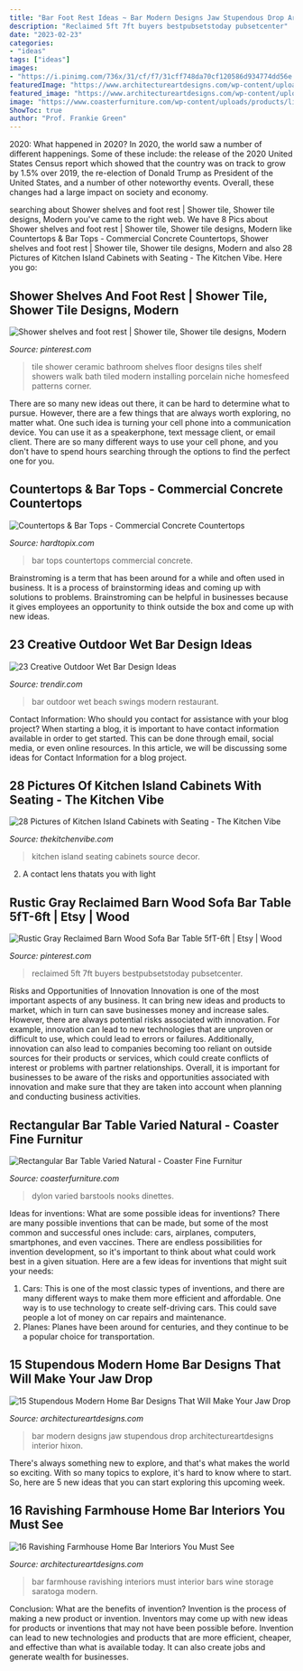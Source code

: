 ```yaml
---
title: "Bar Foot Rest Ideas ~ Bar Modern Designs Jaw Stupendous Drop Architectureartdesigns Interior Hixon"
description: "Reclaimed 5ft 7ft buyers bestpubsetstoday pubsetcenter"
date: "2023-02-23"
categories:
- "ideas"
tags: ["ideas"]
images:
- "https://i.pinimg.com/736x/31/cf/f7/31cff748da70cf120586d934774dd56e.jpg"
featuredImage: "https://www.architectureartdesigns.com/wp-content/uploads/2018/01/15-Stupendous-Modern-Home-Bar-Designs-That-Will-Make-Your-Jaw-Drop-6.jpg"
featured_image: "https://www.architectureartdesigns.com/wp-content/uploads/2019/01/16-Ravishing-Farmhouse-Home-Bar-Interiors-You-Must-See-10.jpg"
image: "https://www.coasterfurniture.com/wp-content/uploads/products/lifestyle/zoom/182191.jpg"
ShowToc: true
author: "Prof. Frankie Green"
---
```



2020: What happened in 2020?
In 2020, the world saw a number of different happenings. Some of these include: the release of the 2020 United States Census report which showed that the country was on track to grow by 1.5% over 2019, the re-election of Donald Trump as President of the United States, and a number of other noteworthy events. Overall, these changes had a large impact on society and economy.

	

		
searching about Shower shelves and foot rest | Shower tile, Shower tile designs, Modern you've came to the right web. We have 8 Pics about Shower shelves and foot rest | Shower tile, Shower tile designs, Modern like Countertops &amp; Bar Tops - Commercial Concrete Countertops, Shower shelves and foot rest | Shower tile, Shower tile designs, Modern and also 28 Pictures of Kitchen Island Cabinets with Seating - The Kitchen Vibe. Here you go:
		
    
## Shower Shelves And Foot Rest | Shower Tile, Shower Tile Designs, Modern

<img loading=lazy src="https://i.pinimg.com/736x/26/58/06/2658064f75863a50674a585f0e219fe3--shower-tile-patterns-shower-tile-designs.jpg" onerror="this.onerror=null;this.src='https://tse3.mm.bing.net/th?id=OIP.PquPQ0lVfSfSLmdqRETeoQHaJ4&amp;pid=15.1';" alt="Shower shelves and foot rest | Shower tile, Shower tile designs, Modern">

_Source: pinterest.com_

>tile shower ceramic bathroom shelves floor designs tiles shelf showers walk bath tiled modern installing porcelain niche homesfeed patterns corner. 

	

There are so many new ideas out there, it can be hard to determine what to pursue. However, there are a few things that are always worth exploring, no matter what. One such idea is turning your cell phone into a communication device. You can use it as a speakerphone, text message client, or email client. There are so many different ways to use your cell phone, and you don't have to spend hours searching through the options to find the perfect one for you.

    
## Countertops &amp; Bar Tops - Commercial Concrete Countertops

<img loading=lazy src="https://www.hardtopix.com/wp-content/uploads/2019/02/Studio-Wise_GR-Market_Aperitivo-5-high-res-1-1120x1680.jpg" onerror="this.onerror=null;this.src='https://tse4.mm.bing.net/th?id=OIP.Q3xgE2IuFhz0Kn5cDdNT-gHaLH&amp;pid=15.1';" alt="Countertops &amp; Bar Tops - Commercial Concrete Countertops">

_Source: hardtopix.com_

>bar tops countertops commercial concrete. 

	

Brainstroming is a term that has been around for a while and often used in business. It is a process of brainstorming ideas and coming up with solutions to problems. Brainstroming can be helpful in businesses because it gives employees an opportunity to think outside the box and come up with new ideas.

    
## 23 Creative Outdoor Wet Bar Design Ideas

<img loading=lazy src="http://cdn.trendir.com/wp-content/uploads/2016/06/Hanging-bar-chairs.jpg" onerror="this.onerror=null;this.src='https://tse3.mm.bing.net/th?id=OIP.T_xqo3r8w60yGNka02yeywHaLH&amp;pid=15.1';" alt="23 Creative Outdoor Wet Bar Design Ideas">

_Source: trendir.com_

>bar outdoor wet beach swings modern restaurant. 

	

Contact Information: Who should you contact for assistance with your blog project?
When starting a blog, it is important to have contact information available in order to get started. This can be done through email, social media, or even online resources. In this article, we will be discussing some ideas for Contact Information for a blog project.

    
## 28 Pictures Of Kitchen Island Cabinets With Seating - The Kitchen Vibe

<img loading=lazy src="https://thekitchenvibe.com/wp-content/uploads/2018/12/1-kitchen-island-cabinets-with-seating.jpg" onerror="this.onerror=null;this.src='https://tse2.mm.bing.net/th?id=OIP.9QU0l4GUposr_6KD3M9-owHaLG&amp;pid=15.1';" alt="28 Pictures of Kitchen Island Cabinets with Seating - The Kitchen Vibe">

_Source: thekitchenvibe.com_

>kitchen island seating cabinets source decor. 

	

2. A contact lens thatats you with light

    
## Rustic Gray Reclaimed Barn Wood Sofa Bar Table 5fT-6ft | Etsy | Wood

<img loading=lazy src="https://i.pinimg.com/736x/31/cf/f7/31cff748da70cf120586d934774dd56e.jpg" onerror="this.onerror=null;this.src='https://tse3.mm.bing.net/th?id=OIP.QW40SsmhdXSn6f8HP9PfcQHaJ3&amp;pid=15.1';" alt="Rustic Gray Reclaimed Barn Wood Sofa Bar Table 5fT-6ft | Etsy | Wood">

_Source: pinterest.com_

>reclaimed 5ft 7ft buyers bestpubsetstoday pubsetcenter. 

	

Risks and Opportunities of Innovation
Innovation is one of the most important aspects of any business. It can bring new ideas and products to market, which in turn can save businesses money and increase sales. However, there are always potential risks associated with innovation. For example, innovation can lead to new technologies that are unproven or difficult to use, which could lead to errors or failures. Additionally, innovation can also lead to companies becoming too reliant on outside sources for their products or services, which could create conflicts of interest or problems with partner relationships. Overall, it is important for businesses to be aware of the risks and opportunities associated with innovation and make sure that they are taken into account when planning and conducting business activities.

    
## Rectangular Bar Table Varied Natural - Coaster Fine Furnitur

<img loading=lazy src="https://www.coasterfurniture.com/wp-content/uploads/products/lifestyle/zoom/182191.jpg" onerror="this.onerror=null;this.src='https://tse1.mm.bing.net/th?id=OIP.UO0KCvrp4fi-YYjXXwZRuQHaGd&amp;pid=15.1';" alt="Rectangular Bar Table Varied Natural - Coaster Fine Furnitur">

_Source: coasterfurniture.com_

>dylon varied barstools nooks dinettes. 

	

Ideas for inventions: What are some possible ideas for inventions?
There are many possible inventions that can be made, but some of the most common and successful ones include: cars, airplanes, computers, smartphones, and even vaccines. There are endless possibilities for invention development, so it's important to think about what could work best in a given situation. Here are a few ideas for inventions that might suit your needs: 
1. Cars: This is one of the most classic types of inventions, and there are many different ways to make them more efficient and affordable. One way is to use technology to create self-driving cars. This could save people a lot of money on car repairs and maintenance. 
2. Planes: Planes have been around for centuries, and they continue to be a popular choice for transportation.

    
## 15 Stupendous Modern Home Bar Designs That Will Make Your Jaw Drop

<img loading=lazy src="https://www.architectureartdesigns.com/wp-content/uploads/2018/01/15-Stupendous-Modern-Home-Bar-Designs-That-Will-Make-Your-Jaw-Drop-6.jpg" onerror="this.onerror=null;this.src='https://tse2.mm.bing.net/th?id=OIP.r9Ln0gJlfPZplKO0PI5yfAHaIM&amp;pid=15.1';" alt="15 Stupendous Modern Home Bar Designs That Will Make Your Jaw Drop">

_Source: architectureartdesigns.com_

>bar modern designs jaw stupendous drop architectureartdesigns interior hixon. 

	

There's always something new to explore, and that's what makes the world so exciting. With so many topics to explore, it's hard to know where to start.  So, here are 5 new ideas that you can start exploring this upcoming week.

    
## 16 Ravishing Farmhouse Home Bar Interiors You Must See

<img loading=lazy src="https://www.architectureartdesigns.com/wp-content/uploads/2019/01/16-Ravishing-Farmhouse-Home-Bar-Interiors-You-Must-See-10.jpg" onerror="this.onerror=null;this.src='https://tse4.mm.bing.net/th?id=OIP.LsQYeP0P0ZqKhfK-rnFPDwHaJ4&amp;pid=15.1';" alt="16 Ravishing Farmhouse Home Bar Interiors You Must See">

_Source: architectureartdesigns.com_

>bar farmhouse ravishing interiors must interior bars wine storage saratoga modern. 

	

Conclusion: What are the benefits of invention?
Invention is the process of making a new product or invention. Inventors may come up with new ideas for products or inventions that may not have been possible before. Invention can lead to new technologies and products that are more efficient, cheaper, and effective than what is available today. It can also create jobs and generate wealth for businesses.

